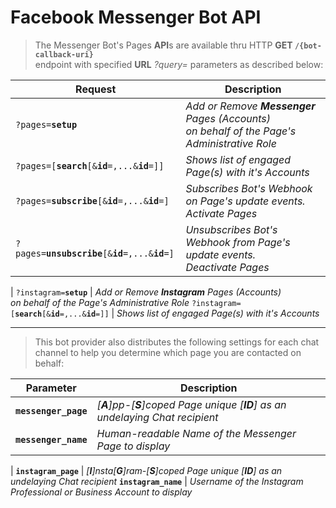# Facebook Messenger **Bot API**

> The Messenger Bot's Pages **API**s are available thru HTTP **GET `/{bot-callback-uri}`**</br>endpoint with specified **URL** *?query=* parameters as described below:

Request | Description
--------|-------------
`?pages=`**`setup`** | *Add or Remove **Messenger** Pages (Accounts)</br> on behalf of the Page's Administrative Role*
`?pages=[`**`search`**`[&`**`id`**`=,...&`**`id`**`=]]` | *Shows list of engaged Page(s) with it's Accounts*
`?pages=`**`subscribe`**`[&`**`id`**`=,...&`**`id`**`=]` | *Subscribes Bot's Webhook on Page's update events.</br>Activate Pages*
`?pages=`**`unsubscribe`**`[&`**`id`**`=,...&`**`id`**`=]` | *Unsubscribes Bot's Webhook from Page's update events.</br>Deactivate Pages*
|
`?instagram=`**`setup`** | *Add or Remove **Instagram** Pages (Accounts)</br> on behalf of the Page's Administrative Role*
`?instagram=[`**`search`**`[&`**`id`**`=,...&`**`id`**`=]]` | *Shows list of engaged Page(s) with it's Accounts*

-----

> This bot provider also distributes the following settings for each chat channel to help you determine which page you are contacted on behalf:

Parameter | Description
----------|------------
**`messenger_page`** | *[**A**]pp-[**S**]coped Page unique [**ID**] as an undelaying Chat recipient*
**`messenger_name`** | *Human-readable Name of the Messenger Page to display*
|
**`instagram_page`** | *[**I**]nsta[**G**]ram-[**S**]coped Page unique [**ID**] as an undelaying Chat recipient*
**`instagram_name`** | *Username of the Instagram Professional or Business Account to display*
